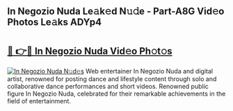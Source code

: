 ## In Negozio Nuda Le𝚊k𝚎d N𝚞𝚍e - Part-A8G Vid𝚎o Photos Le𝚊ks ADYp4

# <h2><a href="http://fbg5os.evod.top/?m=In+Negozio+Nuda">🔗 👉🔴 In Negozio Nuda Vid𝚎o Ph𝚘t𝚘s</a></h2>

[![In Negozio Nuda N𝚞d𝚎s](https://i.imgur.com/8V9OHl7.gif)](http://fbg5os.evod.top/?m=In+Negozio+Nuda)
Web entertainer In Negozio Nuda and digital artist, renowned for posting dance and lifestyle content through solo and collaborative dance performances and short videos. Renowned public figure In Negozio Nuda, celebrated for their remarkable achievements in the field of entertainment. 
